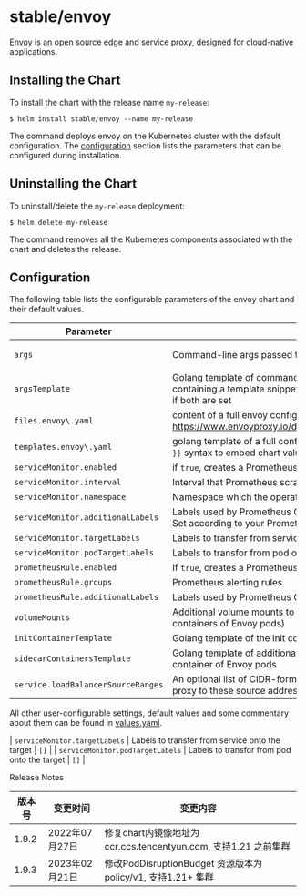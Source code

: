 # stable/envoy

[Envoy](https://www.envoyproxy.io/) is an open source edge and service proxy, designed for cloud-native applications.

## Installing the Chart

To install the chart with the release name `my-release`:

```console
$ helm install stable/envoy --name my-release
```

The command deploys envoy on the Kubernetes cluster with the default configuration. The [configuration](#configuration) section lists the parameters that can be configured during installation.

## Uninstalling the Chart

To uninstall/delete the `my-release` deployment:

```console
$ helm delete my-release
```

The command removes all the Kubernetes components associated with the chart and deletes the release.

## Configuration

The following table lists the configurable parameters of the envoy chart and their default values.

Parameter | Description | Default
--- | --- | ---
`args` | Command-line args passed to Envoy | `["-l", "$loglevel", "-c", "/config/envoy.yaml"]`
`argsTemplate` | Golang template of command-line args passed to Envoy. Must be a string containing a template snippet rather than YAML array. Prefered over `args` if both are set | ``
`files.envoy\.yaml` | content of a full envoy configuration file as documented in https://www.envoyproxy.io/docs/envoy/latest/configuration/configuration | See [values.yaml](values.yaml)
`templates.envoy\.yaml` | golang template of a full configuration file. Use the `{{ .Values.foo.bar }}` syntax to embed chart values | See [values.yaml](values.yaml)
`serviceMonitor.enabled` | if `true`, creates a Prometheus Operator ServiceMonitor | `false`
`serviceMonitor.interval` | Interval that Prometheus scrapes Envoy metrics | `15s`
`serviceMonitor.namespace` | Namespace which the operated Prometheus is running in | ``
`serviceMonitor.additionalLabels` | Labels used by Prometheus Operator to discover your Service Monitor. Set according to your Prometheus setup | `{}`
`serviceMonitor.targetLabels` |  Labels to transfer from service onto the target | `[]`    
`serviceMonitor.podTargetLabels`       | Labels to transfor from pod onto the target         | `[]`
`prometheusRule.enabled` | If `true`, creates a Prometheus Operator PrometheusRule | `false`
`prometheusRule.groups` | Prometheus alerting rules | `{}`
`prometheusRule.additionalLabels` | Labels used by Prometheus Operator to discover your Prometheus Rule | `{}`| `volumes` | Additional volumes to be added to Envoy pods
`volumeMounts` | Additional volume mounts to be added to Envoy containers(Primary containers of Envoy pods) | ``
`initContainerTemplate` | Golang template of the init container added to Envoy pods| ``
`sidecarContainersTemplate` | Golang template of additional containers added after the primary container of Envoy pods | ``
`service.loadBalancerSourceRanges` | An optional list of CIDR-formatted IP ranges for limiting access to the proxy to these source addresses | ``

All other user-configurable settings, default values and some commentary about them can be found in [values.yaml](values.yaml).

| `serviceMonitor.targetLabels`          | Labels to transfer from service onto the target     | `[]`                               |
| `serviceMonitor.podTargetLabels`       | Labels to transfor from pod onto the target         | `[]`                               |


Release Notes

|  版本号     |    变更时间     |    变更内容   |
|  ---------  | -------------- |--------------|
|  1.9.2      | 2022年07月27日 | 修复chart内镜像地址为ccr.ccs.tencentyun.com, 支持1.21 之前集群|
|  1.9.3      | 2023年02月21日 | 修改PodDisruptionBudget 资源版本为policy/v1, 支持1.21+ 集群| 